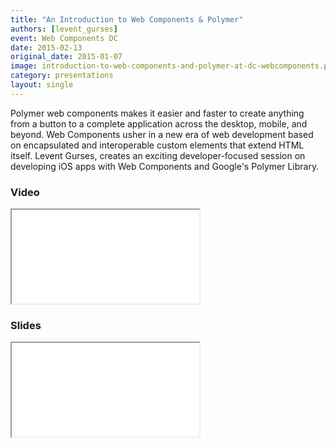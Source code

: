 ```yaml
---
title: "An Introduction to Web Components & Polymer"
authors: [levent_gurses]
event: Web Components DC
date: 2015-02-13
original_date: 2015-01-07
image: introduction-to-web-components-and-polymer-at-dc-webcomponents.png
category: presentations
layout: single
---
```


Polymer web components makes it easier and faster to create anything from a
button to a complete application across the desktop, mobile, and beyond. Web
Components usher in a new era of web development based on encapsulated and
interoperable custom elements that extend HTML itself. Levent Gurses, creates an
exciting developer-focused session on developing iOS apps with Web Components
and Google's Polymer Library.

<!-- Excerpt -->

### Video

<div class="iframe-wrap">
    <iframe src="//www.youtube.com/embed/1CYeDli9n1U" itemprop="video"></iframe>
</div>

### Slides

<div class="iframe-wrap">
  <iframe src="//www.slideshare.net/slideshow/embed_code/44503159"> </iframe>
</div>
